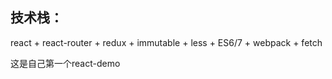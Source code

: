
## 技术栈：

react + react-router + redux + immutable + less + ES6/7 + webpack + fetch

这是自己第一个react-demo
